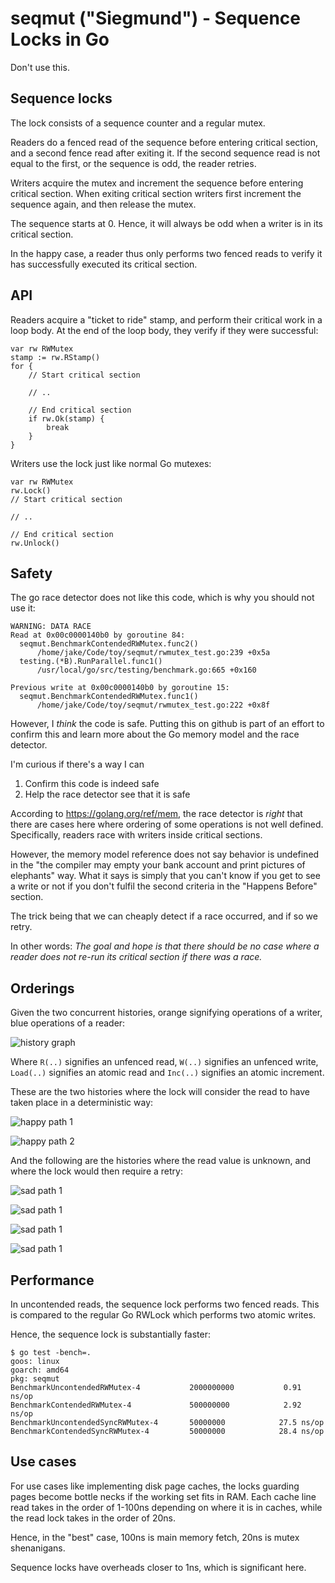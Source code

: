 # seqmut ("Siegmund") - Sequence Locks in Go

Don't use this.

## Sequence locks

The lock consists of a sequence counter and a regular mutex. 

Readers do a fenced read of the sequence before entering critical section, and a second fence read after exiting it.
If the second sequence read is not equal to the first, or the sequence is odd, the reader retries.

Writers acquire the mutex and increment the sequence before entering critical section. 
When exiting critical section writers first increment the sequence again, and then release the mutex.

The sequence starts at 0. Hence, it will always be odd when a writer is in its critical section.

In the happy case, a reader thus only performs two fenced reads to verify it has successfully executed its critical section.

## API

Readers acquire a "ticket to ride" stamp, and perform their critical work in a loop body.
At the end of the loop body, they verify if they were successful:

```
var rw RWMutex
stamp := rw.RStamp()
for {
    // Start critical section

    // ..

    // End critical section
    if rw.Ok(stamp) {
        break
    }
}
```

Writers use the lock just like normal Go mutexes:

```
var rw RWMutex
rw.Lock()
// Start critical section

// ..

// End critical section
rw.Unlock()
```

## Safety

The go race detector does not like this code, which is why you should not use it:

```
WARNING: DATA RACE
Read at 0x00c0000140b0 by goroutine 84:
  seqmut.BenchmarkContendedRWMutex.func2()
      /home/jake/Code/toy/seqmut/rwmutex_test.go:239 +0x5a
  testing.(*B).RunParallel.func1()
      /usr/local/go/src/testing/benchmark.go:665 +0x160

Previous write at 0x00c0000140b0 by goroutine 15:
  seqmut.BenchmarkContendedRWMutex.func1()
      /home/jake/Code/toy/seqmut/rwmutex_test.go:222 +0x8f

```

However, I *think* the code is safe. 
Putting this on github is part of an effort to confirm this and learn more about the Go memory model and the race detector.

I'm curious if there's a way I can 

1) Confirm this code is indeed safe
2) Help the race detector see that it is safe

According to https://golang.org/ref/mem, the race detector is *right* that there are cases here where ordering of some operations is not well defined.
Specifically, readers race with writers inside critical sections. 

However, the memory model reference does not say behavior is undefined in the "the compiler may empty your bank account and print pictures of elephants" way.
What it says is simply that you can't know if you get to see a write or not if you don't fulfil the second criteria in the "Happens Before" section.

The trick being that we can cheaply detect if a race occurred, and if so we retry.

In other words: *The goal and hope is that there should be no case where a reader does not re-run its critical section if there was a race.*


## Orderings

Given the two concurrent histories, orange signifying operations of a writer, blue operations of a reader:

![history graph](https://raw.githubusercontent.com/jakewins/seqmut/master/histories/overview.png)

Where `R(..)` signifies an unfenced read, `W(..)` signifies an unfenced write, `Load(..)` signifies an atomic read and `Inc(..)`
signifies an atomic increment.  

These are the two histories where the lock will consider the read to have taken place in a deterministic way:

![happy path 1](https://raw.githubusercontent.com/jakewins/seqmut/master/histories/happy1.png)

![happy path 2](https://raw.githubusercontent.com/jakewins/seqmut/master/histories/happy2.png)

And the following are the histories where the read value is unknown, and where the lock would then require a retry:

![sad path 1](https://raw.githubusercontent.com/jakewins/seqmut/master/histories/rs_ws_re_we.png)

![sad path 1](https://raw.githubusercontent.com/jakewins/seqmut/master/histories/rs_ws_we_re.png)

![sad path 1](https://raw.githubusercontent.com/jakewins/seqmut/master/histories/ws_rs_re_we.png)

![sad path 1](https://raw.githubusercontent.com/jakewins/seqmut/master/histories/ws_rs_we_re.png)

## Performance

In uncontended reads, the sequence lock performs two fenced reads. This is compared to the regular Go RWLock which performs two atomic writes.

Hence, the sequence lock is substantially faster:

```
$ go test -bench=.
goos: linux
goarch: amd64
pkg: seqmut
BenchmarkUncontendedRWMutex-4       	2000000000	         0.91 ns/op
BenchmarkContendedRWMutex-4         	500000000	         2.92 ns/op
BenchmarkUncontendedSyncRWMutex-4   	50000000	        27.5 ns/op
BenchmarkContendedSyncRWMutex-4     	50000000	        28.4 ns/op
```

## Use cases

For use cases like implementing disk page caches, the locks guarding pages become bottle necks if the working set fits in RAM.
Each cache line read takes in the order of 1-100ns depending on where it is in caches, while the read lock takes in the order of 20ns.

Hence, in the "best" case, 100ns is main memory fetch, 20ns is mutex shenanigans.

Sequence locks have overheads closer to 1ns, which is significant here.


